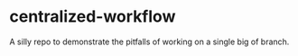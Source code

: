 # centralized-workflow

A silly repo to demonstrate the pitfalls of working on a single big of branch.

